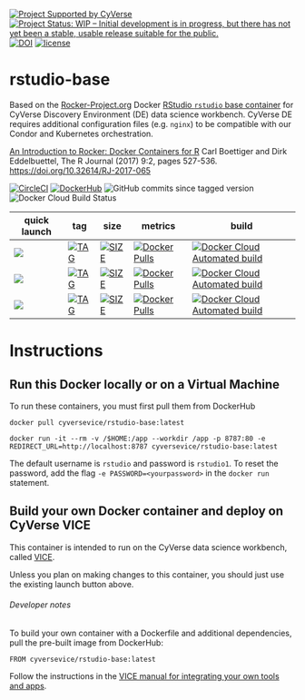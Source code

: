 [![Project Supported by CyVerse](https://img.shields.io/badge/Supported%20by-CyVerse-blue.svg)](https://learning.cyverse.org/projects/vice/en/latest/) [![Project Status: WIP – Initial development is in progress, but there has not yet been a stable, usable release suitable for the public.](https://www.repostatus.org/badges/latest/wip.svg)](https://www.repostatus.org/#wip) [![DOI](https://zenodo.org/badge/DOI/10.5281/zenodo.4540326.svg)](https://doi.org/10.5281/zenodo.4540326)
 [![license](https://img.shields.io/badge/license-GPLv2-blue.svg)](https://opensource.org/licenses/GPL-2.0)

# rstudio-base

Based on the [Rocker-Project.org](https://rocker-project.org) Docker [RStudio `rstudio` base container](https://hub.docker.com/r/rocker/rstudio) for CyVerse Discovery Environment (DE) data science workbench. CyVerse DE requires additional configuration files (e.g. `nginx`) to be compatible with our Condor and Kubernetes orchestration. 

[An Introduction to Rocker: Docker Containers for R](https://doi.org/10.32614/RJ-2017-065) Carl Boettiger and Dirk Eddelbuettel, The R Journal (2017) 9:2, pages 527-536. [https://doi.org/10.32614/RJ-2017-065 ](https://doi.org/10.32614/RJ-2017-065)

[![CircleCI](https://circleci.com/gh/cyverse-vice/rstudio-base.svg?style=svg)](https://circleci.com/gh/cyverse-vice/rstudio-base) [![DockerHub](https://img.shields.io/badge/DockerHub-gray.svg?style=popout&logo=Docker)](https://hub.docker.com/r/cyversevice/rstudio-base) ![GitHub commits since tagged version](https://img.shields.io/github/commits-since/cyverse-vice/rstudio-base/latest/main?style=flat-square) ![Docker Cloud Build Status](https://img.shields.io/docker/cloud/build/cyversevice/rstudio-base)


quick launch | tag | size | metrics | build | 
------------ | --- | ---- | ------- | ------|
<a href="https://de.cyverse.org/de/?type=quick-launch&quick-launch-id=b548d3e2-3310-45ae-8b1f-78e8cce2cfaf&app-id=3548f43a-bed1-11e9-af16-008cfa5ae621" target="_blank"><img src="https://de.cyverse.org/Powered-By-CyVerse-blue.svg"></a> | [![TAG](https://img.shields.io/docker/v/cyversevice/rstudio-base/latest.svg)](https://img.shields.io/docker/v/cyversevice/rstudio-base/latest) | [![SIZE](https://img.shields.io/docker/image-size/cyversevice/rstudio-base/latest.svg)](https://img.shields.io/docker/image-size/cyversevice/rstudio-base/latest) | [![Docker Pulls](https://img.shields.io/docker/pulls/cyversevice/rstudio-base?color=blue&logo=docker&logoColor=white)](https://hub.docker.com/r/cyversevice/rstudio-base) | [![Docker Cloud Automated build](https://img.shields.io/docker/cloud/automated/cyversevice/rstudio-base?color=blue&logo=docker&logoColor=white)](https://hub.docker.com/r/cyversevice/rstudio-base)
<a href="https://de.cyverse.org/de/?type=quick-launch&quick-launch-id=97782f8c-8c6f-4969-8c4e-2dd9d5bf5f96&app-id=a8b21a2c-e6f4-11ea-844a-008cfa5ae621" target="_blank"><img src="https://de.cyverse.org/Powered-By-CyVerse-blue.svg"></a> | [![TAG](https://img.shields.io/docker/v/cyversevice/rstudio-base/4.0.0-ubuntu18.04.svg)](https://img.shields.io/docker/v/cyversevice/rstudio-base/4.0.0-ubuntu18.04) | [![SIZE](https://img.shields.io/docker/image-size/cyversevice/rstudio-base/4.0.0-ubuntu18.04.svg)](https://img.shields.io/docker/image-size/cyversevice/rstudio-base/4.0.0-ubuntu18.04) | [![Docker Pulls](https://img.shields.io/docker/pulls/cyversevice/rstudio-base?color=blue&logo=docker&logoColor=white)](https://hub.docker.com/r/cyversevice/rstudio-base) | [![Docker Cloud Automated build](https://img.shields.io/docker/cloud/automated/cyversevice/rstudio-base?color=blue&logo=docker&logoColor=white)](https://hub.docker.com/r/cyversevice/rstudio-base)
<a href="https://de.cyverse.org/de/?type=quick-launch&quick-launch-id=97782f8c-8c6f-4969-8c4e-2dd9d5bf5f96&app-id=a8b21a2c-e6f4-11ea-844a-008cfa5ae621" target="_blank"><img src="https://de.cyverse.org/Powered-By-CyVerse-blue.svg"></a> | [![TAG](https://img.shields.io/docker/v/cyversevice/rstudio-base/3.6.3.svg)](https://img.shields.io/docker/v/cyversevice/rstudio-base/3.6.3) | [![SIZE](https://img.shields.io/docker/image-size/cyversevice/rstudio-base/3.6.3.svg)](https://img.shields.io/docker/image-size/cyversevice/rstudio-base/3.6.3) | [![Docker Pulls](https://img.shields.io/docker/pulls/cyversevice/rstudio-base?color=blue&logo=docker&logoColor=white)](https://hub.docker.com/r/cyversevice/rstudio-base) | [![Docker Cloud Automated build](https://img.shields.io/docker/cloud/automated/cyversevice/rstudio-base?color=blue&logo=docker&logoColor=white)](https://hub.docker.com/r/cyversevice/rstudio-base)

# Instructions

## Run this Docker locally or on a Virtual Machine

To run these containers, you must first pull them from DockerHub

```
docker pull cyversevice/rstudio-base:latest
```

```
docker run -it --rm -v /$HOME:/app --workdir /app -p 8787:80 -e REDIRECT_URL=http://localhost:8787 cyversevice/rstudio-base:latest
```

The default username is `rstudio` and password is `rstudio1`. To reset the password, add the flag `-e PASSWORD=<yourpassword>` in the `docker run` statement.

## Build your own Docker container and deploy on CyVerse VICE

This container is intended to run on the CyVerse data science workbench, called [VICE](https://cyverse-visual-interactive-computing-environment.readthedocs-hosted.com/en/latest/index.html). 

Unless you plan on making changes to this container, you should just use the existing launch button above. 

###### Developer notes

To build your own container with a Dockerfile and additional dependencies, pull the pre-built image from DockerHub:

```
FROM cyversevice/rstudio-base:latest
```

Follow the instructions in the [VICE manual for integrating your own tools and apps](https://cyverse-visual-interactive-computing-environment.readthedocs-hosted.com/en/latest/developer_guide/building.html).

